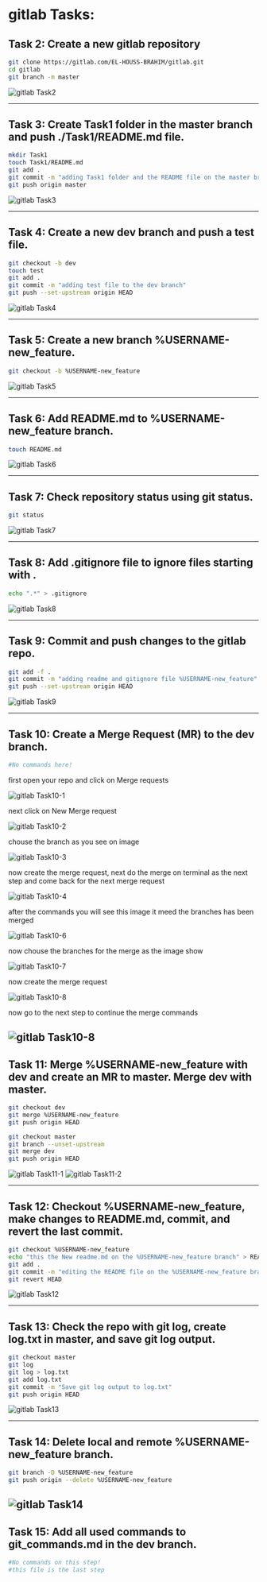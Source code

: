 # gitlab Tasks:

## Task 2: Create a new gitlab repository
```bash
git clone https://gitlab.com/EL-HOUSS-BRAHIM/gitlab.git
cd gitlab
git branch -m master
```
![gitlab Task2](https://github.com/user-attachments/assets/916e655f-af4c-418b-a413-ca38c9508aad)

---

## Task 3: Create Task1 folder in the master branch and push ./Task1/README.md file.
```bash
mkdir Task1
touch Task1/README.md
git add .
git commit -m "adding Task1 folder and the README file on the master branch"
git push origin master
```
![gitlab Task3](https://github.com/user-attachments/assets/863cf2fc-50b1-4c05-9124-c6e03e5a93fa)

---

## Task 4: Create a new dev branch and push a test file.
```bash
git checkout -b dev
touch test
git add .
git commit -m "adding test file to the dev branch"
git push --set-upstream origin HEAD
```
![gitlab Task4](https://github.com/user-attachments/assets/557aa75d-95cd-4124-ad43-c749df78aba4)

---

## Task 5: Create a new branch %USERNAME-new_feature.
```bash
git checkout -b %USERNAME-new_feature
```
![gitlab Task5](https://github.com/user-attachments/assets/34fac80e-93cc-4d40-a8e2-dede1e51c50b)

---

## Task 6: Add README.md to %USERNAME-new_feature branch.
```bash
touch README.md
```
![gitlab Task6](https://github.com/user-attachments/assets/09252a0c-0227-4d88-b4be-d4b07529914b)

---

## Task 7: Check repository status using git status.
```bash
git status
```
![gitlab Task7](https://github.com/user-attachments/assets/880bb521-f565-4a91-8dad-9379362b8a6f)

---

## Task 8: Add .gitignore file to ignore files starting with .
```bash
echo ".*" > .gitignore
```
![gitlab Task8](https://github.com/user-attachments/assets/0fa8b31a-f49d-4c0c-a203-5d1d686737d8)

---

## Task 9: Commit and push changes to the gitlab repo.
```bash
git add -f .
git commit -m "adding readme and gitignore file %USERNAME-new_feature"
git push --set-upstream origin HEAD
```
![gitlab Task9](https://github.com/user-attachments/assets/9c935914-7d97-492f-9180-680d0a6b8ae1)

---

## Task 10: Create a Merge Request (MR) to the dev branch.
```bash
#No commands here!
```

<p>first open your repo and click on Merge requests</p>

![gitlab Task10-1](https://github.com/user-attachments/assets/4ad052a4-0805-4ff2-9516-bb023fa0aaeb)

<p>next click on New Merge request </p>

![gitlab Task10-2](https://github.com/user-attachments/assets/f6c66b8c-869a-4a68-a64b-f23aa698a2e9)

<p>chouse the branch as you see on image </p>

![gitlab Task10-3](https://github.com/user-attachments/assets/585b9aef-239a-462e-9e3d-e572066c0f70)

<p>now create the merge request, next do the merge on terminal as the next step and come back for the next merge request</p>

![gitlab Task10-4](https://github.com/user-attachments/assets/bde0f3a7-aae4-4034-b04f-d76e205cb15c)

<p>after the commands you will see this image it meed the branches has been merged</p>

![gitlab Task10-6](https://github.com/user-attachments/assets/dc6e656b-eae1-447b-99f8-bd594eaa1d4a)

<p>now chouse the branches for the merge as the image show</p>

![gitlab Task10-7](https://github.com/user-attachments/assets/bea9fa0f-231f-44da-8591-e49649aa6d71)

<p>now create the merge request</p>

![gitlab Task10-8](https://github.com/user-attachments/assets/f55640f7-61ed-46da-b491-f557e0ad5934)

<p>now go to the next step to continue the merge commands </p>

![gitlab Task10-8]()
---

## Task 11: Merge %USERNAME-new_feature with dev and create an MR to master. Merge dev with master.
```bash
git checkout dev
git merge %USERNAME-new_feature
git push origin HEAD

git checkout master
git branch --unset-upstream
git merge dev
git push origin HEAD
```
![gitlab Task11-1](https://github.com/user-attachments/assets/b492e174-c110-431f-8f00-9cf83b512766)
![gitlab Task11-2](https://github.com/user-attachments/assets/a93ae0bb-37d3-4db3-b960-339fddc3a248)


---

## Task 12: Checkout %USERNAME-new_feature, make changes to README.md, commit, and revert the last commit.
```bash
git checkout %USERNAME-new_feature
echo "this the New readme.md on the %USERNAME-new_feature branch" > README.md
git add .
git commit -m "editing the README file on the %USERNAME-new_feature branch"
git revert HEAD
```
![gitlab Task12](https://github.com/user-attachments/assets/6b86ca3b-d48f-4ae1-8b78-de6a7dcfa484)

---

## Task 13: Check the repo with git log, create log.txt in master, and save git log output.
```bash
git checkout master
git log
git log > log.txt
git add log.txt
git commit -m "Save git log output to log.txt"
git push origin HEAD
```
![gitlab Task13](https://github.com/user-attachments/assets/94b9b2d7-d558-4038-b800-f19bcf710d19)


---

## Task 14: Delete local and remote %USERNAME-new_feature branch.
```bash
git branch -D %USERNAME-new_feature
git push origin --delete %USERNAME-new_feature
```
![gitlab Task14](https://github.com/user-attachments/assets/c8e99615-aa66-47a8-976d-bb83ffa4dd5f)
---

## Task 15: Add all used commands to git_commands.md in the dev branch.
```bash
#No commands on this step!
#this file is the last step
```
